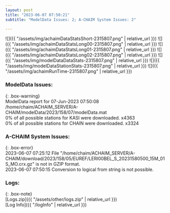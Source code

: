 ```yaml
---
layout: post
title: "2023-06-07 07:50:21"
subtitle: "ModelData Issues: 2; A-CHAIM System Issues: 2"

---
```


![]({{ "/assets/img/achaimDataStatsShort-2315807.png" | relative_url }})
![]({{ "/assets/img/achaimDataStatsLong00-2315807.png" | relative_url }})
![]({{ "/assets/img/achaimDataStatsLong01-2315807.png" | relative_url }})
![]({{ "/assets/img/achaimDataStatsLong02-2315807.png" | relative_url }})
![]({{ "/assets/img/modelDataDataStats-2315807.png" | relative_url }})
![]({{ "/assets/img/modelDataStationStats-2315807.png" | relative_url }})
![]({{ "/assets/img/achaimRunTime-2315807.png" | relative_url }})


### ModelData Issues:  
  
{: .box-warning}  
 ModelData report for 07-Jun-2023 07:50:08   
 /home/chaim/ACHAIM_SERVER/A-CHAIM/modelData/2023/158/07/modelData.mat   
 0% of all possible stations for KASI were downloaded. x4363   
 0% of all possible stations for CHAIN were downloaded. x3324   
  
### A-CHAIM System Issues:  
  
{: .box-error}  
2023-06-07 07:25:12 File "/home/chaim/ACHAIM_SERVER/A-CHAIM/download/2023/158/05/EUREF/LERI00BEL_S_20231580500_15M_01S_MO.crx.gz" is not in GZIP format.  
2023-06-07 07:50:15 Conversion to logical from string is not possible.  

### Logs:  
  
{: .box-note}  
[Logs.zip]({{ "/assets/other/logs.zip" | relative_url }})  
[Log Info]({{ "/logInfo" | relative_url }})  
